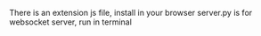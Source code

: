 There is an extension js file, install in your browser
server.py is for websocket server, run in terminal
